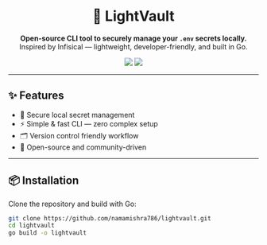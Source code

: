 <h1 align="center">🚀 LightVault</h1>

<p align="center">
  <strong>Open-source CLI tool to securely manage your <code>.env</code> secrets locally.</strong><br/>
  Inspired by Infisical — lightweight, developer-friendly, and built in Go.
</p>

<p align="center">
  <a href="https://github.com/namamishra786/lightvault"><img src="https://img.shields.io/github/license/namamishra786/lightvault?color=blue&style=flat-square"></a>
  <a href="https://golang.org/"><img src="https://img.shields.io/badge/built%20with-Go-blue?logo=go&style=flat-square"></a>
</p>

---

## ✨ Features

<ul>
  <li>🔐 Secure local secret management</li>
  <li>⚡ Simple & fast CLI — zero complex setup</li>
  <li>🗂️ Version control friendly workflow</li>
  <li>👥 Open-source and community-driven</li>
</ul>

---

## 📦 Installation

Clone the repository and build with Go:

```bash
git clone https://github.com/namamishra786/lightvault.git
cd lightvault
go build -o lightvault
